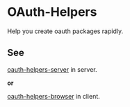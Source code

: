 # OAuth-Helpers

Help you create oauth packages rapidly.

## See

[oauth-helpers-server](https://github.com/leaf4monkey/oauth-helpers-server) in server.

**or**

[oauth-helpers-browser](https://github.com/leaf4monkey/oauth-helpers-browser) in client.
